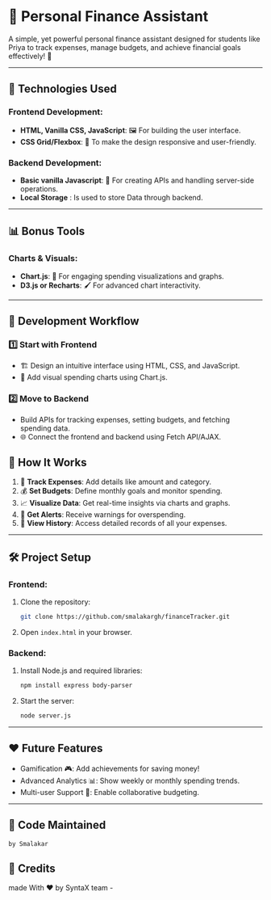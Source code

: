 # 🤑 Personal Finance Assistant

A simple, yet powerful personal finance assistant designed for students like Priya to track expenses, manage budgets, and achieve financial goals effectively! 🎯

---

## 🚀 **Technologies Used**
### Frontend Development:
- **HTML, Vanilla CSS, JavaScript**: 🖼️ For building the user interface.
- **CSS Grid/Flexbox**: 🎨 To make the design responsive and user-friendly.

### Backend Development:
- **Basic vanilla Javascript**: 🔗 For creating APIs and handling server-side operations.
- **Local Storage** : Is used to store Data through backend.
---

## 📊 **Bonus Tools**
### Charts & Visuals:
- **Chart.js**: 🍩 For engaging spending visualizations and graphs.
- **D3.js or Recharts**: 🖌️ For advanced chart interactivity.

---

## 🌟 **Development Workflow**

### 1️⃣ Start with Frontend
- 🏗️ Design an intuitive interface using HTML, CSS, and JavaScript.
- 🍩 Add visual spending charts using Chart.js.

### 2️⃣ Move to Backend
- Build APIs for tracking expenses, setting budgets, and fetching spending data.
- 🌐 Connect the frontend and backend using Fetch API/AJAX.


## 🎯 **How It Works**
1. 📝 **Track Expenses**: Add details like amount and category.
2. 💰 **Set Budgets**: Define monthly goals and monitor spending.
3. 📈 **Visualize Data**: Get real-time insights via charts and graphs.
4. 🔔 **Get Alerts**: Receive warnings for overspending.
5. 📜 **View History**: Access detailed records of all your expenses.

---

## 🛠️ **Project Setup**
### Frontend:
1. Clone the repository:
    ```bash
    git clone https://github.com/smalakargh/financeTracker.git
    ```
2. Open `index.html` in your browser.

### Backend:
1. Install Node.js and required libraries:
    ```bash
    npm install express body-parser
    ```
2. Start the server:
    ```bash
    node server.js
    ```

---

## ❤️ **Future Features**
- Gamification 🎮: Add achievements for saving money!
- Advanced Analytics 📊: Show weekly or monthly spending trends.
- Multi-user Support 👥: Enable collaborative budgeting.

---
## 🚀 **Code Maintained**
    by Smalakar

## 🤗 **Credits**
 made With ❤️ by SyntaX team -
